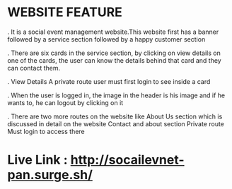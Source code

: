 # WEBSITE FEATURE

. It is a social event management website.This website first has a banner followed by a service section followed by a happy customer section

. There are six cards in the service section, by clicking on view details on one of the cards, the user can know the details behind that card and they can contact them.

. View Details A private route user must first login to see inside a card

. When the user is logged in, the image in the header is his image and if he wants to, he can logout by clicking on it

. There are two more routes on the website like About Us section which is discussed in detail on the website Contact and about section Private route Must login to access there


# Live Link : http://socailevnet-pan.surge.sh/
